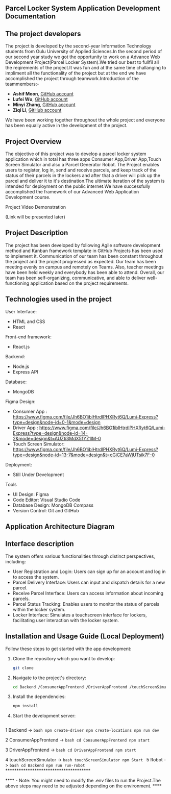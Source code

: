 ## Parcel Locker System Application Development Documentation

## The project developers

The project is developed by the second-year Information Technology students from Oulu University of Applied Sciences.In the second period of our second year study we got the opportunity to work on a Advance Web Development Project(Parcel Locker System).We tried our best to fullfil all the reqirements of the project.It was fun and at the same time challanging to impliment all the functionality of the project but at the end we have accomplished the project through teamwork.Introduction of the teammembers:-


- **Ashif Moon**, [GitHub account](https://github.com/AshifkhaMoon)
- **Lufei Wu**, [GitHub account](https://github.com/lufeiwu22)
- **Minyi Zhang**, [GitHub account](https://github.com/minyizhangg)
- **Ziqi Li**, [GitHub account](https://github.com/ZiqiLi28)

We have been working together throughout the whole project and everyone has been equally active in the development of the project.


## Project Overview

The objective of this project was to develop a parcel locker system application which in total has three apps Consumer App,Driver App,Touch Screen Simulator and also a Parcel Generator Robot. The Project enables users to register, log in, send and receive parcels, and keep track of the status of their parcels in the lockers and after that a driver will pick up the parcel and deliver it to it's destination.The ultimate iteration of the system is intended for deployment on the public internet.We have successfully accomplished the framework of our Advanced Web Application Development course.

Project Video Demonstration

(Link will be presented later)


## Project Description
The project has been developed by following Agile software development method and Kanban framework template in GitHub Projects has been used to implement it. Communication of our team has been constant throughout the project and the project progressed as expected. Our team has been meeting evenly on campus and remotely on Teams. Also, teacher meetings have been held weekly and everybody has been able to attend. Overall, our team has been self-organizing, communicative, and able to deliver well-functioning application based on the project requirements.

## Technologies used in the project
User Interface:
- HTML and CSS
- React 

Front-end framework:
- React.js 

Backend:
- Node.js 
- Express API


Database:
- MongoDB

Figma Design:
- Consumer App : https://www.figma.com/file/Jh6BO1iblHtrdlPHXRyt6Q/Lumi-Express?type=design&node-id=0-1&mode=design
- Driver App : https://www.figma.com/file/Jh6BO1iblHtrdlPHXRyt6Q/Lumi-Express?type=design&node-id=14-2&mode=design&t=AUZti3MdX5fYZ1lM-0
- Touch Screen Simulator: https://www.figma.com/file/Jh6BO1iblHtrdlPHXRyt6Q/Lumi-Express?type=design&node-id=13-7&mode=design&t=cGiCE7aWjUTsik7F-0

Deployment:
- Still Under Development

Tools
- UI Design: Figma
- Code Editor: Visual Studio Code
- Database Design: MongoDB Compass
- Version Control: Git and GitHub

## Application Architecture Diagram




## Interface description

The system offers various functionalities through distinct perspectives, including:

- User Registration and Login: Users can sign up for an account and log in to access the system.
- Parcel Delivery Interface: Users can input and dispatch details for a new parcel.
- Receive Parcel Interface: Users can access information about incoming parcels.
- Parcel Status Tracking: Enables users to monitor the status of parcels within the locker system.
- Locker Interface: Simulates a touchscreen interface for lockers, facilitating user interaction with the locker system.

## Installation and Usage Guide (Local Deployment)
Follow these steps to get started with the app development:

1. Clone the repository which you want to develop:
   
   ```bash
   git clone 
   ```

2. Navigate to the project's directory:
   
   ```bash
   cd Backend /ConsumerAppFrontend /DriverAppFrontend /touchScreenSimulator
   ```

3. Install the dependencies:
   
   ```bash
   npm install
   ```



4. Start the development server:
   
   ```bash
  1 Backend -> ```bash
               npm create-driver
               npm create-locations
               npm run dev
                ```
   
  2 ConsumerAppFrontend -> ```bash
                           cd ConsumerAppFrontend
                           npm start
                           ```

  3 DriverAppFrontend -> ```bash
                         cd DriverAppFrontend
                         npm start
                           ```

  4 touchScreenSimulator -> ```bash
                            touchScreenSimulator
                            npm Start
                              ```
  5 Robot               -> ```bash cd Backend
                            npm run run-robot
                             ```**************************************

               

 ****  - Note: You might need to modify the .env files to run the Project.The above steps may need to be adjusted depending on the environment. ****
